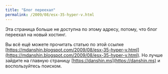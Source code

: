 ```yaml
---
title: "Блог переехал"
permalink: /2009/08/esx-35-hyper-v.html
---
```

Эта страница больше не доступна по этому адресу, потому, что блог переехал на новый хостинг.

Вы всё ещё можете прочитать статью по этой ссылке [https://mdanshin.blogspot.com/2009/08/esx-35-hyper-v.html](https://mdanshin.blogspot.com/2009/08/esx-35-hyper-v.html). Но лучше зайдите на главную страницу [https://danshin.ms](https://danshin.ms) и воспользуйтесь поиском.